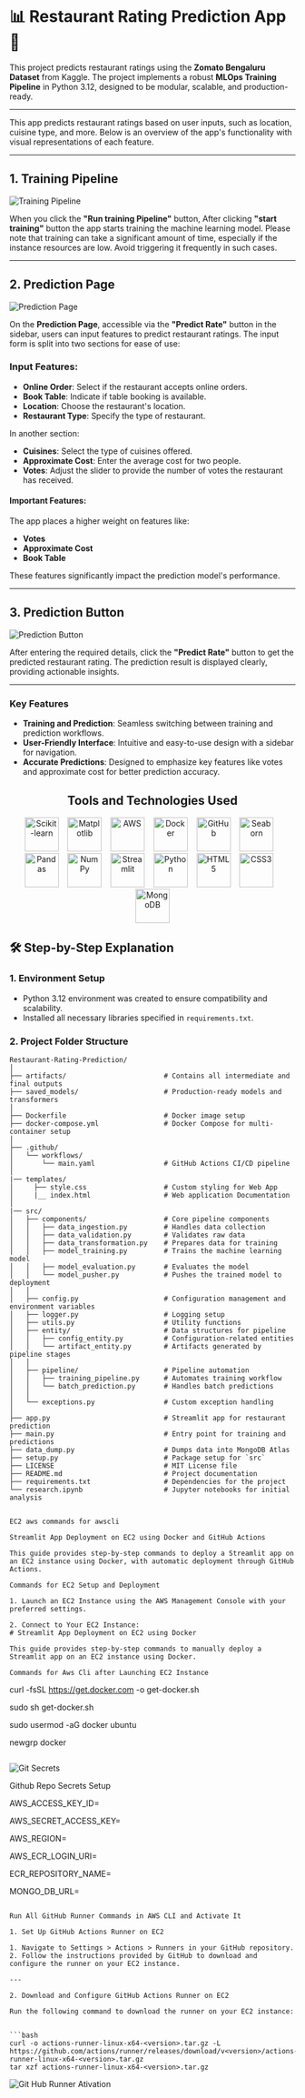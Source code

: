 # 📊 Restaurant Rating Prediction  App🚀

This project predicts restaurant ratings using the **Zomato Bengaluru Dataset** from Kaggle. The project implements a robust **MLOps Training Pipeline** in Python 3.12, designed to be modular, scalable, and production-ready.

---


This app predicts restaurant ratings based on user inputs, such as location, cuisine type, and more. Below is an overview of the app's functionality with visual representations of each feature.

---

## 1. Training Pipeline
![Training Pipeline](demo/app_image1.gif)

When you click the **"Run training Pipeline"** button, After clicking **"start training"** button the app starts training the machine learning model. Please note that training can take a significant amount of time, especially if the instance resources are low. Avoid triggering it frequently in such cases. 

---

## 2. Prediction Page
![Prediction Page](demo/app_image2.gif)

On the **Prediction Page**, accessible via the **"Predict Rate"** button in the sidebar, users can input features to predict restaurant ratings. The input form is split into two sections for ease of use:

### Input Features:
- **Online Order**: Select if the restaurant accepts online orders.
- **Book Table**: Indicate if table booking is available.
- **Location**: Choose the restaurant's location.
- **Restaurant Type**: Specify the type of restaurant.

In another section:
- **Cuisines**: Select the type of cuisines offered.
- **Approximate Cost**: Enter the average cost for two people.
- **Votes**: Adjust the slider to provide the number of votes the restaurant has received.

#### **Important Features**:
The app places a higher weight on features like:
- **Votes**
- **Approximate Cost**
- **Book Table**

These features significantly impact the prediction model's performance.

---

## 3. Prediction Button
![Prediction Button](demo/app_image3.gif)

After entering the required details, click the **"Predict Rate"** button to get the predicted restaurant rating. The prediction result is displayed clearly, providing actionable insights.

---

### **Key Features**
- **Training and Prediction**: Seamless switching between training and prediction workflows.
- **User-Friendly Interface**: Intuitive and easy-to-use design with a sidebar for navigation.
- **Accurate Predictions**: Designed to emphasize key features like votes and approximate cost for better prediction accuracy.

<h2 align="center">Tools and Technologies Used</h2>
<p align="center">
    <img src="https://upload.wikimedia.org/wikipedia/commons/0/05/Scikit_learn_logo_small.svg" alt="Scikit-learn" height="60">&nbsp;&nbsp;&nbsp;
    <img src="https://upload.wikimedia.org/wikipedia/commons/8/84/Matplotlib_icon.svg" alt="Matplotlib" height="60">&nbsp;&nbsp;&nbsp;
    <img src="https://a0.awsstatic.com/libra-css/images/logos/aws_logo_smile_1200x630.png" alt="AWS" height="60">&nbsp;&nbsp;&nbsp;
    <img src="https://upload.wikimedia.org/wikipedia/commons/4/4e/Docker_%28container_engine%29_logo.svg" alt="Docker" height="60">&nbsp;&nbsp;&nbsp;
    <img src="https://github.githubassets.com/images/modules/logos_page/GitHub-Mark.png" alt="GitHub" height="60">&nbsp;&nbsp;&nbsp;
    <img src="https://seaborn.pydata.org/_images/logo-wide-lightbg.svg" alt="Seaborn" height="60">&nbsp;&nbsp;&nbsp;
    <img src="https://upload.wikimedia.org/wikipedia/commons/e/ed/Pandas_logo.svg" alt="Pandas" height="60">&nbsp;&nbsp;&nbsp;
    <img src="https://upload.wikimedia.org/wikipedia/commons/3/31/NumPy_logo_2020.svg" alt="NumPy" height="60">&nbsp;&nbsp;&nbsp;
    <img src="https://streamlit.io/images/brand/streamlit-mark-color.png" alt="Streamlit" height="60">&nbsp;&nbsp;&nbsp;
    <img src="https://upload.wikimedia.org/wikipedia/commons/c/c3/Python-logo-notext.svg" alt="Python" height="60">&nbsp;&nbsp;&nbsp;
    <img src="https://upload.wikimedia.org/wikipedia/commons/6/61/HTML5_logo_and_wordmark.svg" alt="HTML5" height="60">&nbsp;&nbsp;&nbsp;
    <img src="https://upload.wikimedia.org/wikipedia/commons/6/62/CSS3_logo.svg" alt="CSS3" height="60">&nbsp;&nbsp;&nbsp;
    <img src="https://www.mongodb.com/assets/images/global/favicon.ico" alt="MongoDB" height="60">
</p>


## 🛠️ Step-by-Step Explanation

### 1. **Environment Setup**
- Python 3.12 environment was created to ensure compatibility and scalability.
- Installed all necessary libraries specified in `requirements.txt`.

### 2. **Project Folder Structure**

```plaintext
Restaurant-Rating-Prediction/
│
├── artifacts/                        # Contains all intermediate and final outputs
├── saved_models/                     # Production-ready models and transformers
│
├── Dockerfile                        # Docker image setup
├── docker-compose.yml                # Docker Compose for multi-container setup
│
├── .github/
│   └── workflows/
│       └── main.yaml                 # GitHub Actions CI/CD pipeline
│
|── templates/                        
│     ├── style.css                   # Custom styling for Web App
│     |__ index.html                  # Web application Documentation
│      
|── src/
│   ├── components/                   # Core pipeline components
│   │   ├── data_ingestion.py         # Handles data collection
│   │   ├── data_validation.py        # Validates raw data
│   │   ├── data_transformation.py    # Prepares data for training
│   │   ├── model_training.py         # Trains the machine learning model
│   │   ├── model_evaluation.py       # Evaluates the model
│   │   └── model_pusher.py           # Pushes the trained model to deployment
│   │
│   ├── config.py                     # Configuration management and environment variables
│   ├── logger.py                     # Logging setup
│   ├── utils.py                      # Utility functions
│   ├── entity/                       # Data structures for pipeline
│   │   ├── config_entity.py          # Configuration-related entities
│   │   └── artifact_entity.py        # Artifacts generated by pipeline stages
│   │
│   ├── pipeline/                     # Pipeline automation
│   │   ├── training_pipeline.py      # Automates training workflow
│   │   └── batch_prediction.py       # Handles batch predictions
│   │
│   └── exceptions.py                 # Custom exception handling
│
├── app.py                            # Streamlit app for restaurant prediction
├── main.py                           # Entry point for training and predictions
├── data_dump.py                      # Dumps data into MongoDB Atlas
├── setup.py                          # Package setup for `src`
├── LICENSE                           # MIT License file
├── README.md                         # Project documentation
├── requirements.txt                  # Dependencies for the project
└── research.ipynb                    # Jupyter notebooks for initial analysis


EC2 aws commands for awscli

Streamlit App Deployment on EC2 using Docker and GitHub Actions

This guide provides step-by-step commands to deploy a Streamlit app on an EC2 instance using Docker, with automatic deployment through GitHub Actions.

Commands for EC2 Setup and Deployment

1. Launch an EC2 Instance using the AWS Management Console with your preferred settings.

2. Connect to Your EC2 Instance:
# Streamlit App Deployment on EC2 using Docker

This guide provides step-by-step commands to manually deploy a Streamlit app on an EC2 instance using Docker.

Commands for Aws Cli after Launching EC2 Instance

```
curl -fsSL https://get.docker.com -o get-docker.sh

sudo sh get-docker.sh

sudo usermod -aG docker ubuntu

newgrp docker
```

```
![Git Secrets](demo/deploy_image1.gif)


Github Repo Secrets Setup 

AWS_ACCESS_KEY_ID=

AWS_SECRET_ACCESS_KEY=

AWS_REGION=

AWS_ECR_LOGIN_URI=

ECR_REPOSITORY_NAME=

MONGO_DB_URL=
```

Run All GitHub Runner Commands in AWS CLI and Activate It

1. Set Up GitHub Actions Runner on EC2

1. Navigate to Settings > Actions > Runners in your GitHub repository.
2. Follow the instructions provided by GitHub to download and configure the runner on your EC2 instance.

---

2. Download and Configure GitHub Actions Runner on EC2

Run the following command to download the runner on your EC2 instance:


```bash
curl -o actions-runner-linux-x64-<version>.tar.gz -L https://github.com/actions/runner/releases/download/v<version>/actions-runner-linux-x64-<version>.tar.gz
tar xzf actions-runner-linux-x64-<version>.tar.gz

```
![Git Hub Runner Ativation](demo/deploy_image2.gif)
